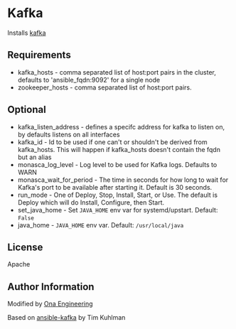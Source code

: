 # Kafka

Installs [kafka](https://kafka.apache.org/)

## Requirements

- kafka_hosts - comma separated list of host:port pairs in the cluster, defaults to 'ansible_fqdn:9092' for a single node
- zookeeper_hosts - comma separated list of host:port pairs.

## Optional

- kafka_listen_address - defines a specifc address for kafka to listen on, by defaults listens on all interfaces
- kafka_id - Id to be used if one can't or shouldn't be derived from kafka_hosts. This will happen if kafka_hosts doesn't contain the fqdn but an alias
- monasca_log_level - Log level to be used for Kafka logs. Defaults to WARN
- monasca_wait_for_period - The time in seconds for how long to wait for Kafka's port to be available after starting it. Default is 30 seconds.
- run_mode - One of Deploy, Stop, Install, Start, or Use. The default is Deploy which will do Install, Configure, then Start.
- set_java_home - Set `JAVA_HOME` env var for systemd/upstart. Default: `False`
- java_home - `JAVA_HOME` env var. Default: `/usr/local/java`

## License

Apache

## Author Information

Modified by [Ona Engineering](https://ona.io)

Based on [ansible-kafka](https://github.com/hpcloud-mon/ansible-kafka) by Tim Kuhlman
